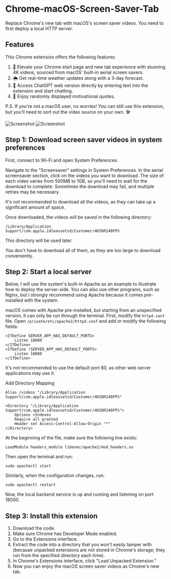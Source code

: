 # Chrome-macOS-Screen-Saver-Tab

Replace Chrome's new tab with macOS's screen saver videos. You need to first deploy a local HTTP server.

## Features

This Chrome extension offers the following features:

1. 🎥 Elevate your Chrome start page and new tab experience with stunning 4K videos, sourced from macOS' built-in aerial screen savers.
2. 🌦️ Get real-time weather updates along with a 3-day forecast.
3. 💬 Access ChatGPT web version directly by entering text into the extension and start chatting.
4. 🌟 Enjoy randomly displayed motivational quotes.

P.S. If you're not a macOS user, no worries! You can still use this extension, but you'll need to sort out the video source on your own. 🛠️

![Screenshot](screenshot.png)
![Screenshot](screenshot.gif)

## Step 1: Download screen saver videos in system preferences

First, connect to Wi-Fi and open System Preferences.

Navigate to the "Screensaver" settings in System Preferences. In the aerial screensaver section, click on the videos you want to download. The size of each video varies from 500MB to 1GB, so you'll need to wait for the download to complete. Sometimes the download may fail, and multiple retries may be necessary.

It's not recommended to download all the videos, as they can take up a significant amount of space.

Once downloaded, the videos will be saved in the following directory:

```
/Library/Application Support/com.apple.idleassetsd/Customer/4KSDR240FPS
```

This directory will be used later.

You don't have to download all of them, as they are too large to download conveniently.

## Step 2: Start a local server

Below, I will use the system's built-in Apache as an example to illustrate how to deploy the server-side. You can also use other programs, such as Nginx, but I strongly recommend using Apache because it comes pre-installed with the system.

macOS comes with Apache pre-installed, but starting from an unspecified version, it can only be run through the terminal. First, modify the `httpd.conf` file. Open `/private/etc/apache2/httpd.conf` and add or modify the following fields:

```
<IfDefine SERVER_APP_HAS_DEFAULT_PORTS>
    Listen 18080
</IfDefine>
<IfDefine !SERVER_APP_HAS_DEFAULT_PORTS>
    Listen 18000
</IfDefine>
```

It's not recommended to use the default port 80, as other web server applications may use it.

Add Directory Mapping

```
Alias /videos "/Library/Application Support/com.apple.idleassetsd/Customer/4KSDR240FPS"

<Directory "/Library/Application Support/com.apple.idleassetsd/Customer/4KSDR240FPS">
    Options +Indexes
    Require all granted
    Header set Access-Control-Allow-Origin "*"
</Directory>
```

At the beginning of the file, make sure the following line exists:

```
LoadModule headers_module libexec/apache2/mod_headers.so
```

Then open the terminal and run:

```
sudo apachectl start
```

Similarly, when the configuration changes, run:

```
sudo apachectl restart
```

Now, the local backend service is up and running and listening on port 18000.

## Step 3: Install this extension

1. Download the code.
2. Make sure Chrome has Developer Mode enabled.
3. Go to the Extensions interface.
4. Extract the code into a directory that you won't easily tamper with (because unpacked extensions are not stored in Chrome's storage; they run from the specified directory each time).
5. In Chrome's Extensions interface, click "Load Unpacked Extension."
6. Now you can enjoy the macOS screen saver videos as Chrome's new tab.
